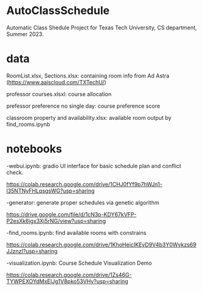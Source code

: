 # AutoClassSchedule
Automatic Class Shedule Project for Texas Tech University, CS department, Summer 2023.

# data
RoomList.xlsx, Sections.xlsx: containing room info from Ad Astra (https://www.aaiscloud.com/TXTechU/)

professor courses.xlsxl: course allocation

prefessor preference no single day: course preference score

classroom property and availability.xlsx: available room output by find_rooms.ipynb

# notebooks
-webui.ipynb: gradio UI interface for basic schedule plan and conflict check.

https://colab.research.google.com/drive/1CHJ0fYf9p7hWJn1-l35NTNyFHLqsgsWG?usp=sharing

-generator: generate proper schedules via genetic algorithm

https://drive.google.com/file/d/1cN3p-KDY67kVFP-P2esXk6jgx3Xj5rNG/view?usp=sharing

-find_rooms.ipynb: find available rooms with constrains

https://colab.research.google.com/drive/1KhoHeicIKEyD9V4b3Y0Wykzs69JJznzI?usp=sharing

-visualization.ipynb: Course Schedule Visualization Demo

https://colab.research.google.com/drive/1Zs46G-TYWPEXOYdMxEIJg1V8pko53VHy?usp=sharing
